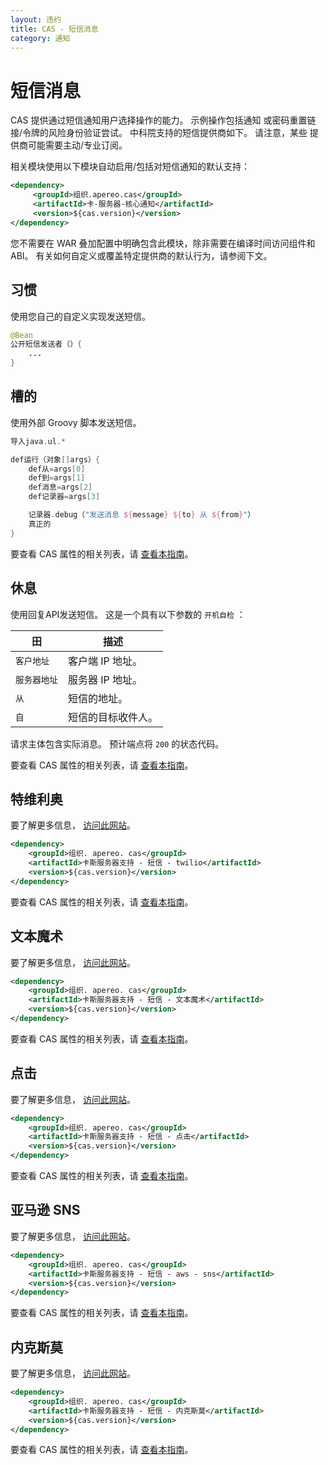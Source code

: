```yaml
---
layout: 违约
title: CAS - 短信消息
category: 通知
---
```


# 短信消息

CAS 提供通过短信通知用户选择操作的能力。 示例操作包括通知 或密码重置链接/令牌的风险身份验证尝试。 中科院支持的短信提供商如下。 请注意，某些 提供商可能需要主动/专业订阅。

相关模块使用以下模块自动启用/包括对短信通知的默认支持：

```xml
<dependency>
     <groupId>组织.apereo.cas</groupId>
     <artifactId>卡-服务器-核心通知</artifactId>
     <version>${cas.version}</version>
</dependency>
```

您不需要在 WAR 叠加配置中明确包含此模块，除非需要在编译时间访问组件和 ABI。 有关如何自定义或覆盖特定提供商的默认行为，请参阅下文。

## 习惯

使用您自己的自定义实现发送短信。

```java
@Bean
公开短信发送者（）{
    ...
}    
```

## 槽的

使用外部 Groovy 脚本发送短信。

```groovy
导入java.ul.*

def运行（对象[]args）{
    def从=args[0]
    def到=args[1]
    def消息=args[2]
    def记录器=args[3]

    记录器.debug（"发送消息 ${message} ${to} 从 ${from}"）
    真正的
}
```

要查看 CAS 属性的相关列表，请 [查看本指南](../configuration/Configuration-Properties.html#groovy)。

## 休息

  使用回复API发送短信。 这是一个具有以下参数的 `开机自检` ：

| 田       | 描述         |
| ------- | ---------- |
| `客户地址`  | 客户端 IP 地址。 |
| `服务器地址` | 服务器 IP 地址。 |
| `从`     | 短信的地址。     |
| `自`     | 短信的目标收件人。  |

请求主体包含实际消息。 预计端点将 `200` 的状态代码。

要查看 CAS 属性的相关列表，请 [查看本指南](../configuration/Configuration-Properties.html#rest-2)。

## 特维利奥

要了解更多信息， [访问此网站](https://www.twilio.com/)。

```xml
<dependency>
    <groupId>组织. apereo. cas</groupId>
    <artifactId>卡斯服务器支持 - 短信 - twilio</artifactId>
    <version>${cas.version}</version>
</dependency>
```

要查看 CAS 属性的相关列表，请 [查看本指南](../configuration/Configuration-Properties.html#twilio)。

## 文本魔术

要了解更多信息， [访问此网站](https://www.textmagic.com/)。

```xml
<dependency>
    <groupId>组织. apereo. cas</groupId>
    <artifactId>卡斯服务器支持 - 短信 - 文本魔术</artifactId>
    <version>${cas.version}</version>
</dependency>
```

要查看 CAS 属性的相关列表，请 [查看本指南](../configuration/Configuration-Properties.html#textmagic)。

## 点击

要了解更多信息， [访问此网站](http://www.clickatell.com/)。

```xml
<dependency>
    <groupId>组织. apereo. cas</groupId>
    <artifactId>卡斯服务器支持 - 短信 - 点击</artifactId>
    <version>${cas.version}</version>
</dependency>
```

要查看 CAS 属性的相关列表，请 [查看本指南](../configuration/Configuration-Properties.html#clickatell)。

## 亚马逊 SNS

要了解更多信息， [访问此网站](https://docs.aws.amazon.com/sns)。

```xml
<dependency>
    <groupId>组织. apereo. cas</groupId>
    <artifactId>卡斯服务器支持 - 短信 - aws - sns</artifactId>
    <version>${cas.version}</version>
</dependency>
```

要查看 CAS 属性的相关列表，请 [查看本指南](../configuration/Configuration-Properties.html#amazon-sns)。

## 内克斯莫

要了解更多信息， [访问此网站](https://dashboard.nexmo.com/)。

```xml
<dependency>
    <groupId>组织. apereo. cas</groupId>
    <artifactId>卡斯服务器支持 - 短信 - 内克斯莫</artifactId>
    <version>${cas.version}</version>
</dependency>
```

要查看 CAS 属性的相关列表，请 [查看本指南](../configuration/Configuration-Properties.html#nexmo)。
